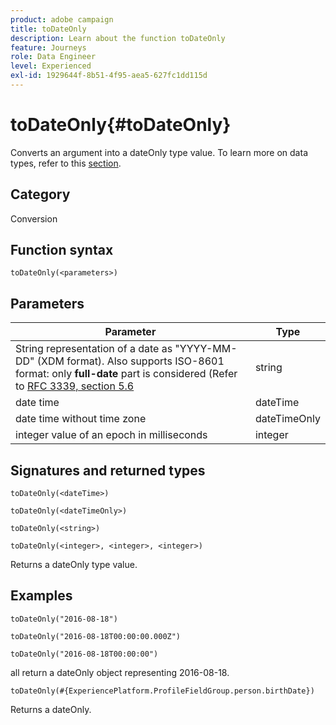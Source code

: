 ```yaml
---
product: adobe campaign
title: toDateOnly
description: Learn about the function toDateOnly
feature: Journeys
role: Data Engineer
level: Experienced
exl-id: 1929644f-8b51-4f95-aea5-627fc1dd115d
---
```

# toDateOnly{#toDateOnly}

Converts an argument into a dateOnly type value. To learn more on data types, refer to this [section](../expression/data-types.md).

## Category

Conversion

## Function syntax

`toDateOnly(<parameters>)`

## Parameters

| Parameter | Type             |
|-----------|------------------|
| String representation of a date as "YYYY-MM-DD" (XDM format). Also supports ISO-8601 format: only **full-date** part is considered (Refer to [RFC 3339, section 5.6](https://www.rfc-editor.org/rfc/rfc3339#section-5.6) | string |
| date time | dateTime|
| date time without time zone | dateTimeOnly|
| integer value of an epoch in milliseconds| integer |

## Signatures and returned types

`toDateOnly(<dateTime>)`

`toDateOnly(<dateTimeOnly>)`

`toDateOnly(<string>)`

`toDateOnly(<integer>, <integer>, <integer>)`

Returns a dateOnly type value.

## Examples

`toDateOnly("2016-08-18")`

`toDateOnly("2016-08-18T00:00:00.000Z")`

`toDateOnly("2016-08-18T00:00:00")`

all return a dateOnly object representing 2016-08-18.

`toDateOnly(#{ExperiencePlatform.ProfileFieldGroup.person.birthDate})`

Returns a dateOnly.
